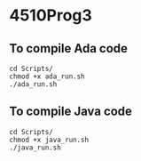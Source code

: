 # 4510Prog3

## To compile Ada code
```
cd Scripts/
chmod +x ada_run.sh
./ada_run.sh
```
## To compile Java code
```
cd Scripts/
chmod +x java_run.sh
./java_run.sh
```
